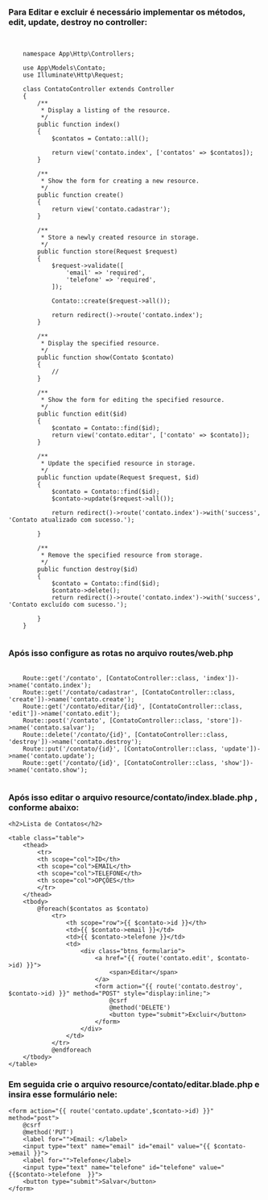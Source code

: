 ### Para Editar e excluir é necessário implementar os métodos, edit, update, destroy no controller:

<pre class="language-php">
  <code class="language-php">

    namespace App\Http\Controllers;
    
    use App\Models\Contato;
    use Illuminate\Http\Request;
    
    class ContatoController extends Controller
    {
        /**
         * Display a listing of the resource.
         */
        public function index()
        {
            $contatos = Contato::all();
    
            return view('contato.index', ['contatos' => $contatos]);
        }
    
        /**
         * Show the form for creating a new resource.
         */
        public function create()
        {
            return view('contato.cadastrar');
        }
    
        /**
         * Store a newly created resource in storage.
         */
        public function store(Request $request)
        {
            $request->validate([
                'email' => 'required',
                'telefone' => 'required',
            ]);
    
            Contato::create($request->all());
    
            return redirect()->route('contato.index');
        }
    
        /**
         * Display the specified resource.
         */
        public function show(Contato $contato)
        {
            //
        }
    
        /**
         * Show the form for editing the specified resource.
         */
        public function edit($id)
        {
            $contato = Contato::find($id);
            return view('contato.editar', ['contato' => $contato]);
        }
    
        /**
         * Update the specified resource in storage.
         */
        public function update(Request $request, $id)
        {
            $contato = Contato::find($id);
            $contato->update($request->all());
    
            return redirect()->route('contato.index')->with('success', 'Contato atualizado com sucesso.');
    
        }
    
        /**
         * Remove the specified resource from storage.
         */
        public function destroy($id)
        {
            $contato = Contato::find($id);
            $contato->delete();
            return redirect()->route('contato.index')->with('success', 'Contato excluído com sucesso.');
    
        }
    }
  </code>
</pre>
### Após isso configure as rotas no arquivo routes/web.php 

<pre class="language-php">
  <code class="language-php">
    Route::get('/contato', [ContatoController::class, 'index'])->name('contato.index');
    Route::get('/contato/cadastrar', [ContatoController::class, 'create'])->name('contato.create');
    Route::get('/contato/editar/{id}', [ContatoController::class, 'edit'])->name('contato.edit');
    Route::post('/contato', [ContatoController::class, 'store'])->name('contato.salvar');
    Route::delete('/contato/{id}', [ContatoController::class, 'destroy'])->name('contato.destroy');
    Route::put('/contato/{id}', [ContatoController::class, 'update'])->name('contato.update');
    Route::get('/contato/{id}', [ContatoController::class, 'show'])->name('contato.show');
  </code>
</pre>

### Após isso editar o arquivo resource/contato/index.blade.php , conforme abaixo:


    <h2>Lista de Contatos</h2>

    <table class="table">
        <thead>
            <tr>
            <th scope="col">ID</th>
            <th scope="col">EMAIL</th>
            <th scope="col">TELEFONE</th>
            <th scope="col">OPÇÕES</th>
            </tr>
        </thead>
        <tbody>
            @foreach($contatos as $contato)
                <tr>
                    <th scope="row">{{ $contato->id }}</th>
                    <td>{{ $contato->email }}</td>
                    <td>{{ $contato->telefone }}</td>
                    <td>
                        <div class="btns_formulario">
                            <a href="{{ route('contato.edit', $contato->id) }}">
                                <span>Editar</span>
                            </a>
                            <form action="{{ route('contato.destroy', $contato->id) }}" method="POST" style="display:inline;">
                                @csrf
                                @method('DELETE')
                                <button type="submit">Excluir</button>
                            </form>
                        </div>
                    </td>
                </tr>
                @endforeach
        </tbody>
    </table>


### Em seguida crie o arquivo resource/contato/editar.blade.php e insira esse formulário nele:


    <form action="{{ route('contato.update',$contato->id) }}" method="post">
        @csrf
        @method('PUT')
        <label for="">Email: </label>
        <input type="text" name="email" id="email" value="{{ $contato->email }}">
        <label for="">Telefone</label>
        <input type="text" name="telefone" id="telefone" value="{{$contato->telefone  }}">
        <button type="submit">Salvar</button>
    </form>




